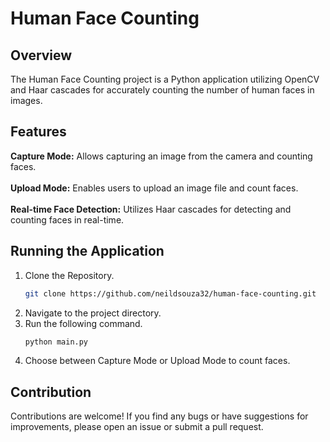 # Human Face Counting

## Overview
The Human Face Counting project is a Python application utilizing OpenCV and Haar cascades for accurately counting the number of human faces in images.

## Features
**Capture Mode:** Allows capturing an image from the camera and counting faces.</br>  </br>
**Upload Mode:** Enables users to upload an image file and count faces.</br>  </br>
**Real-time Face Detection:** Utilizes Haar cascades for detecting and counting faces in real-time.</br>

## Running the Application

1. Clone the Repository.
   ```bash
   git clone https://github.com/neildsouza32/human-face-counting.git
   ```
2. Navigate to the project directory.  </br>
3. Run the following command.
   ```bash
   python main.py
   ```
4. Choose between Capture Mode or Upload Mode to count faces.

## Contribution
Contributions are welcome! If you find any bugs or have suggestions for improvements, please open an issue or submit a pull request.

